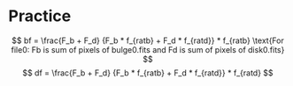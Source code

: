 # Practice
$$
bf = \frac{F_b + F_d} {F_b * f_{ratb} + F_d * f_{ratd}} * f_{ratb} \text{For file0: Fb is sum of pixels of bulge0.fits and Fd is sum of pixels of disk0.fits}
$$
$$
df = \frac{F_b + F_d} {F_b * f_{ratb} + F_d * f_{ratd}} * f_{ratd}
$$
